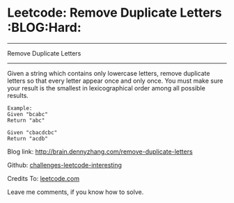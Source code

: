 # Leetcode: Remove Duplicate Letters     :BLOG:Hard:


---

Remove Duplicate Letters  

---

Given a string which contains only lowercase letters, remove duplicate letters so that every letter appear once and only once. You must make sure your result is the smallest in lexicographical order among all possible results.  

    Example:
    Given "bcabc"
    Return "abc"

    Given "cbacdcbc"
    Return "acdb"

Blog link: <http://brain.dennyzhang.com/remove-duplicate-letters>  

Github: [challenges-leetcode-interesting](https://github.com/DennyZhang/challenges-leetcode-interesting/tree/master/remove-duplicate-letters)  

Credits To: [leetcode.com](https://leetcode.com/problems/remove-duplicate-letters/description)  

Leave me comments, if you know how to solve.